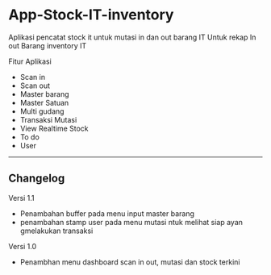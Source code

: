 
# App-Stock-IT-inventory
Aplikasi pencatat stock it untuk mutasi in dan out barang IT
Untuk rekap In out Barang inventory IT

Fitur Aplikasi
- Scan in
- Scan out
- Master barang
- Master Satuan
- Multi gudang
- Transaksi Mutasi
- View Realtime Stock
- To do
- User

-----------
Changelog
-----------
Versi 1.1
- Penambahan buffer pada menu input master barang
- penambahan stamp user pada menu mutasi ntuk melihat siap ayan gmelakukan transaksi

Versi 1.0
- Penambhan menu dashboard scan in out, mutasi dan stock terkini
